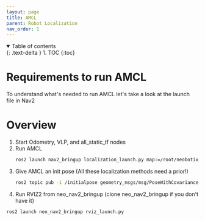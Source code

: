 ```yaml
---
layout: page
title: AMCL
parent: Robot Localization
nav_order: 1
---
```


<details open markdown="block">
  <summary>
    Table of contents
  </summary>
  {: .text-delta }
1. TOC
{:toc}
</details>


# Requirements to run AMCL

To understand what's needed to run AMCL let's take a look at the launch file in Nav2

# Overview

1. Start Odometry, VLP, and all_static_tf nodes
2. Run AMCL
    ```bash
    ros2 launch nav2_bringup localization_launch.py map:=/root/neobotix_workspace/src/neo_simulation2/maps/neo_workshop.yaml params_file:=/root/neobotix_workspace/src/slam_toolbox_launch/config/nav2_params.yaml initial_pose_x:=-100 initial_pose_y:=-100 initial_pose_z:=0 use_sim_time:=true
    ```
3. Give AMCL an init pose (All these localization methods need a prior!)
    ```bash
    ros2 topic pub -1 /initialpose geometry_msgs/msg/PoseWithCovarianceStamped  "{header: {stamp: {sec: 0}, frame_id: 'map'}, pose: {pose: {position: {x: 0.0, y: 0.0, z: 0.0}, orientation: {w: 1.0}}}}"
    ```
4. Run RVIZ2 from neo_nav2_bringup (clone neo_nav2_bringup if you don't have it)
  ```bash
  ros2 launch neo_nav2_bringup rviz_launch.py
  ```
